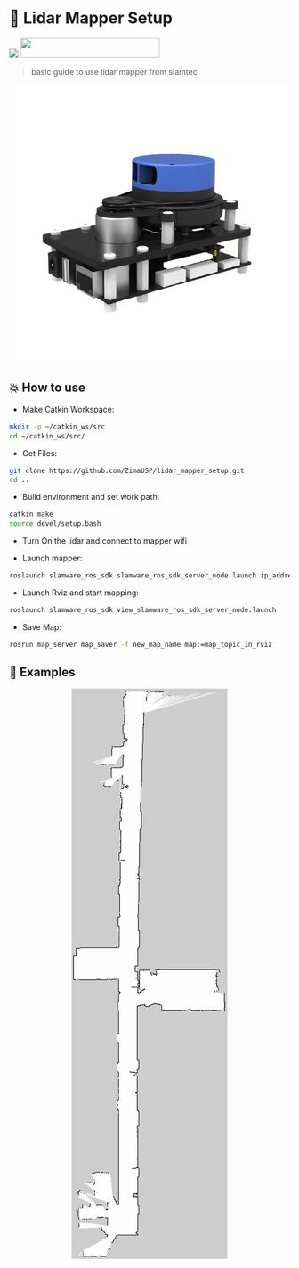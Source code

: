 # 📙 Lidar Mapper Setup

<p align="left">
  <img src="https://forthebadge.com/images/badges/ctrl-c-ctrl-v.svg"/>
  <img src="https://forthebadge.com/images/badges/works-on-my-machine.svg" width="250px" height="35px"/>
</p>

> basic guide to use lidar mapper from slamtec

![lidar m1m1 slamtec](assets/imgs/lidar_mapper_m1m1.png)

## 💥 How to use 

- Make Catkin Workspace:
```bash
mkdir -p ~/catkin_ws/src
cd ~/catkin_ws/src/
```

- Get Files:
```bash
git clone https://github.com/ZimaUSP/lidar_mapper_setup.git
cd ..
```

- Build environment and set work path:
```bash
catkin make
source devel/setup.bash
```

- Turn On the lidar and connect to mapper wifi

- Launch mapper:
```bash
roslaunch slamware_ros_sdk slamware_ros_sdk_server_node.launch ip_address:=192.168.11.1
```

- Launch Rviz and start mapping:
```bash
roslaunch slamware_ros_sdk view_slamware_ros_sdk_server_node.launch
```

- Save Map:
```bash
rosrun map_server map_saver -f new_map_name map:=map_topic_in_rviz
```

## 📖 Examples

<p align="center">
  <img src="assets/imgs/PEA.png"/>
</p>
